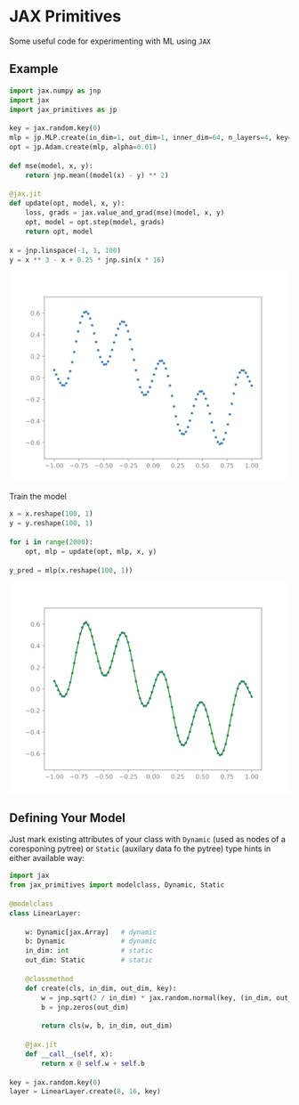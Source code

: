 # JAX Primitives

Some useful code for experimenting with ML using `JAX`

## Example

```python
import jax.numpy as jnp
import jax
import jax_primitives as jp

key = jax.random.key(0)
mlp = jp.MLP.create(in_dim=1, out_dim=1, inner_dim=64, n_layers=4, key=key)
opt = jp.Adam.create(mlp, alpha=0.01)

def mse(model, x, y):
    return jnp.mean((model(x) - y) ** 2)

@jax.jit
def update(opt, model, x, y):
    loss, grads = jax.value_and_grad(mse)(model, x, y)
    opt, model = opt.step(model, grads)
    return opt, model

x = jnp.linspace(-1, 1, 100)
y = x ** 3 - x + 0.25 * jnp.sin(x * 16)
```

![image](images/data.svg)

Train the model
```python
x = x.reshape(100, 1)
y = y.reshape(100, 1)

for i in range(2000):
    opt, mlp = update(opt, mlp, x, y)

y_pred = mlp(x.reshape(100, 1))
```

![image](images/predictions.svg)

## Defining Your Model

Just mark existing attributes of your class with `Dynamic` (used as nodes of a coresponing pytree) or `Static` (auxilary data fo the pytree) type hints in either available way:

```python
import jax
from jax_primitives import modelclass, Dynamic, Static

@modelclass
class LinearLayer:

    w: Dynamic[jax.Array]   # dynamic
    b: Dynamic              # dynamic
    in_dim: int             # static
    out_dim: Static         # static

    @classmethod
    def create(cls, in_dim, out_dim, key):
        w = jnp.sqrt(2 / in_dim) * jax.random.normal(key, (in_dim, out_dim))
        b = jnp.zeros(out_dim)

        return cls(w, b, in_dim, out_dim)

    @jax.jit
    def __call__(self, x):
        return x @ self.w + self.b

key = jax.random.key(0)
layer = LinearLayer.create(8, 16, key)
```
